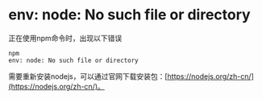 # env: node: No such file or directory



正在使用npm命令时，出现以下错误

```shell
npm
env: node: No such file or directory
```

需要重新安装nodejs，可以通过官网下载安装包：[https://nodejs.org/zh-cn/](https://nodejs.org/zh-cn/)。